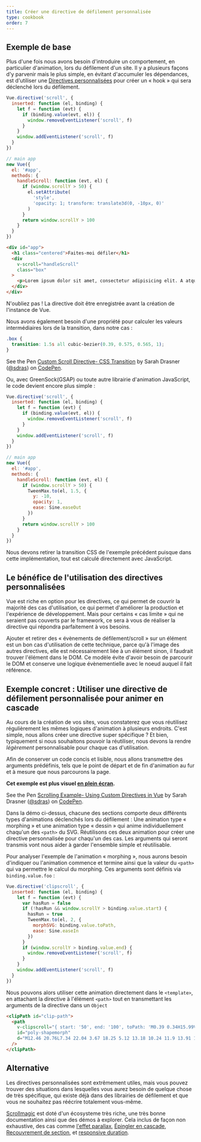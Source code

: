 ```yaml
---
title: Créer une directive de défilement personnalisée
type: cookbook
order: 7
---
```


## Exemple de base

Plus d'une fois nous avons besoin d'introduire un comportement, en particulier d'animation, lors du défilement d'un site. Il y a plusieurs façons d'y parvenir mais le plus simple, en évitant d'accumuler les dépendances, est d'utiliser une [Directives personnalisées](https://fr.vuejs.org/v2/guide/custom-directive.html) pour créer un « hook » qui sera déclenché lors du défilement.

```js
Vue.directive('scroll', {
  inserted: function (el, binding) {
    let f = function (evt) {
      if (binding.value(evt, el)) {
        window.removeEventListener('scroll', f)
      }
    }
    window.addEventListener('scroll', f)
  }
})

// main app
new Vue({
  el: '#app',
  methods: {
    handleScroll: function (evt, el) {
      if (window.scrollY > 50) {
        el.setAttribute(
          'style',
          'opacity: 1; transform: translate3d(0, -10px, 0)'
        )
      }
      return window.scrollY > 100
    }
  }
})
```

```html
<div id="app">
  <h1 class="centered">Faites-moi défiler</h1>
  <div
    v-scroll="handleScroll"
    class="box"
  >
    <p>Lorem ipsum dolor sit amet, consectetur adipisicing elit. A atque amet harum aut ab veritatis earum porro praesentium ut corporis. Quasi provident dolorem officia iure fugiat, eius mollitia sequi quisquam.</p>
  </div>
</div>
```

<p class="tip">N'oubliez pas ! La directive doit être enregistrée avant la création de l'instance de Vue.</p>

Nous avons également besoin d'une propriété pour calculer les valeurs intermédiaires lors de la transition, dans notre cas :

```css
.box {
  transition: 1.5s all cubic-bezier(0.39, 0.575, 0.565, 1);
}
```

<p data-height="450" data-theme-id="5162" data-slug-hash="983220ed949ac670dff96bdcaf9d3338" data-default-tab="result" data-user="sdras" data-embed-version="2" data-pen-title="Custom Scroll Directive- CSS Transition" class="codepen">See the Pen <a href="https://codepen.io/sdras/pen/983220ed949ac670dff96bdcaf9d3338/">Custom Scroll Directive- CSS Transition</a> by Sarah Drasner (<a href="https://codepen.io/sdras">@sdras</a>) on <a href="https://codepen.io">CodePen</a>.</p>
<script async src="https://static.codepen.io/assets/embed/ei.js"></script>

Ou, avec GreenSock(GSAP) ou toute autre librairie d'animation JavaScript, le code devient encore plus simple :

```js
Vue.directive('scroll', {
  inserted: function (el, binding) {
    let f = function (evt) {
      if (binding.value(evt, el)) {
        window.removeEventListener('scroll', f)
      }
    }
    window.addEventListener('scroll', f)
  }
})

// main app
new Vue({
  el: '#app',
  methods: {
    handleScroll: function (evt, el) {
      if (window.scrollY > 50) {
        TweenMax.to(el, 1.5, {
          y: -10,
          opacity: 1,
          ease: Sine.easeOut
        })
      }
      return window.scrollY > 100
    }
  }
})
```

Nous devons retirer la transition CSS de l'exemple précédent puisque dans cette implémentation, tout est calculé directement avec JavaScript.

## Le bénéfice de l'utilisation des directives personnalisées

Vue est riche en option pour les directives, ce qui permet de couvrir la majorité des cas d'utilisation, ce qui permet d'améliorer la production et l'expérience de développement. Mais pour certains « cas limite » qui ne seraient pas couverts par le framework, ce sera à vous de réaliser la directive qui répondra parfaitement à vos besoins.

Ajouter et retirer des « évènements de défilement/scroll » sur un élément est un bon cas d'utilisation de cette technique, parce qu'à l'image des autres directives, elle est nécessairement liée à un élément sinon, il faudrait trouver l'élément dans le DOM. Ce modèle évite d'avoir besoin de parcourir le DOM et conserve une logique évènementielle avec le noeud auquel il fait référence.

## Exemple concret : Utiliser une directive de défilement personnalisée pour animer en cascade

Au cours de la création de vos sites, vous constaterez que vous réutilisez régulièrement les mêmes logiques d'animation à plusieurs endroits. C'est simple, nous allons créer une directive super spécifique ? Et bien, typiquement si nous souhaitons pouvoir la réutiliser, nous devons la rendre _légèrement_ personnalisable pour chaque cas d'utilisation.

Afin de conserver un code concis et lisible, nous allons transmettre des arguments prédéfinis, tels que le point de départ et de fin d'animation au fur et à mesure que nous parcourons la page.

**Cet exemple est plus visuel [en plein écran](https://s.codepen.io/sdras/debug/078c19f5b3ed7f7d28584da450296cd0).**

<p data-height="500" data-theme-id="5162" data-slug-hash="c8c55e3e0bba997350551dd747119100" data-default-tab="result" data-user="sdras" data-embed-version="2" data-pen-title="Scrolling Example- Using Custom Directives in Vue" class="codepen">See the Pen <a href="https://codepen.io/sdras/pen/c8c55e3e0bba997350551dd747119100/">Scrolling Example- Using Custom Directives in Vue</a> by Sarah Drasner (<a href="https://codepen.io/sdras">@sdras</a>) on <a href="https://codepen.io">CodePen</a>.</p>
<script async src="https://static.codepen.io/assets/embed/ei.js"></script>

Dans la démo ci-dessus, chacune des sections comporte deux différents types d'animations déclenchés lors du défilement : Une animation type « morphing » et une animation type « dessin » qui anime individuellement chaqu'un des `<path>` du SVG. Réutilisons ces deux animation pour créer une directive personnalisée pour chaqu'un des cas. Les arguments qui seront transmis vont nous aider à garder l'ensemble simple et réutilisable.

Pour analyser l'exemple de l'animation « morphing », nous aurons besoin d'indiquer ou l'animation commence et termine ainsi que la valeur du `<path>` qui va permettre le calcul du morphing. Ces arguments sont définis via `binding.value.foo` :

```js
Vue.directive('clipscroll', {
  inserted: function (el, binding) {
    let f = function (evt) {
      var hasRun = false
      if (!hasRun && window.scrollY > binding.value.start) {
        hasRun = true
        TweenMax.to(el, 2, {
          morphSVG: binding.value.toPath,
          ease: Sine.easeIn
        })
      }
      if (window.scrollY > binding.value.end) {
        window.removeEventListener('scroll', f)
      }
    }
    window.addEventListener('scroll', f)
  }
})
```

Nous pouvons alors utiliser cette animation directement dans le `<template>`, en attachant la directive à l'élément `<path>` tout en transmettant les arguments de la directive dans un `Object`

```html
<clipPath id="clip-path">
  <path
    v-clipscroll="{ start: '50', end: '100', toPath: 'M0.39 0.34H15.99V22.44H0.39z' }"
    id="poly-shapemorph"
    d="M12.46 20.76L7.34 22.04 3.67 18.25 5.12 13.18 10.24 11.9 13.91 15.69 12.46 20.76z"
  />
</clipPath>
```

## Alternative

Les directives personnalisées sont extrêmement utiles, mais vous pouvez trouver des situations dans lesquelles vous aurez besoin de quelque chose de très spécifique, qui existe déjà dans des librairies de défilement et que vous ne souhaitez pas réécrire totalement vous-même.  

[Scrollmagic](http://scrollmagic.io/) est doté d'un écosysteme très riche, une très bonne documentation ainsi que des démos à explorer. Cela inclus de façon non exhaustive, des cas comme [l'effet parallax](http://scrollmagic.io/examples/advanced/parallax_scrolling.html), [Épingler en cascade](http://scrollmagic.io/examples/expert/cascading_pins.html), [Recouvrement de section](http://scrollmagic.io/examples/basic/section_wipes_natural.html), et [responsive duration](http://scrollmagic.io/examples/basic/responsive_duration.html).
